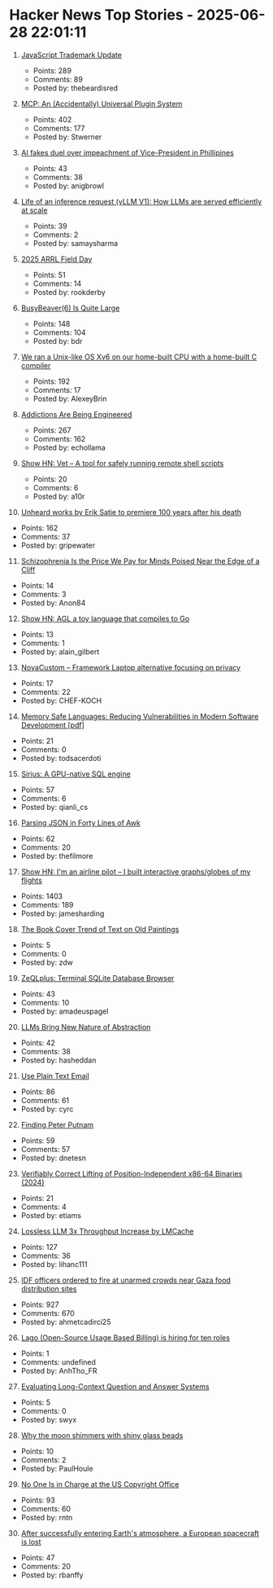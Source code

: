 # Hacker News Top Stories - 2025-06-28 22:01:11

1. [JavaScript Trademark Update](https://deno.com/blog/deno-v-oracle4)
   - Points: 289
   - Comments: 89
   - Posted by: thebeardisred

2. [MCP: An (Accidentally) Universal Plugin System](https://worksonmymachine.substack.com/p/mcp-an-accidentally-universal-plugin)
   - Points: 402
   - Comments: 177
   - Posted by: Stwerner

3. [AI fakes duel over impeachment of Vice-President in Phillipines](https://factcheck.afp.com/doc.afp.com.63ZF9CP)
   - Points: 43
   - Comments: 38
   - Posted by: anigbrowl

4. [Life of an inference request (vLLM V1): How LLMs are served efficiently at scale](https://www.ubicloud.com/blog/life-of-an-inference-request-vllm-v1)
   - Points: 39
   - Comments: 2
   - Posted by: samaysharma

5. [2025 ARRL Field Day](https://www.arrl.org/field-day)
   - Points: 51
   - Comments: 14
   - Posted by: rookderby

6. [BusyBeaver(6) Is Quite Large](https://scottaaronson.blog/?p=8972)
   - Points: 148
   - Comments: 104
   - Posted by: bdr

7. [We ran a Unix-like OS Xv6 on our home-built CPU with a home-built C compiler](https://fuel.edby.coffee/posts/how-we-ported-xv6-os-to-a-home-built-cpu-with-a-home-built-c-compiler/)
   - Points: 192
   - Comments: 17
   - Posted by: AlexeyBrin

8. [Addictions Are Being Engineered](https://masonyarbrough.substack.com/p/engineered-addictions)
   - Points: 267
   - Comments: 162
   - Posted by: echollama

9. [Show HN: Vet – A tool for safely running remote shell scripts](https://getvet.sh)
   - Points: 20
   - Comments: 6
   - Posted by: a10r

10. [Unheard works by Erik Satie to premiere 100 years after his death](https://www.theguardian.com/music/2025/jun/26/unheard-works-by-erik-satie-to-premiere-100-years-after-his-death)
   - Points: 162
   - Comments: 37
   - Posted by: gripewater

11. [Schizophrenia Is the Price We Pay for Minds Poised Near the Edge of a Cliff](https://www.psychiatrymargins.com/p/schizophrenia-is-the-price-we-pay)
   - Points: 14
   - Comments: 3
   - Posted by: Anon84

12. [Show HN: AGL a toy language that compiles to Go](https://github.com/alaingilbert/agl)
   - Points: 13
   - Comments: 1
   - Posted by: alain_gilbert

13. [NovaCustom – Framework Laptop alternative focusing on privacy](https://novacustom.com/)
   - Points: 17
   - Comments: 22
   - Posted by: CHEF-KOCH

14. [Memory Safe Languages: Reducing Vulnerabilities in Modern Software Development [pdf]](https://media.defense.gov/2025/Jun/23/2003742198/-1/-1/0/CSI_MEMORY_SAFE_LANGUAGES_REDUCING_VULNERABILITIES_IN_MODERN_SOFTWARE_DEVELOPMENT.PDF)
   - Points: 21
   - Comments: 0
   - Posted by: todsacerdoti

15. [Sirius: A GPU-native SQL engine](https://github.com/sirius-db/sirius)
   - Points: 57
   - Comments: 6
   - Posted by: qianli_cs

16. [Parsing JSON in Forty Lines of Awk](https://akr.am/blog/posts/parsing-json-in-forty-lines-of-awk)
   - Points: 62
   - Comments: 20
   - Posted by: thefilmore

17. [Show HN: I'm an airline pilot – I built interactive graphs/globes of my flights](https://jameshard.ing/pilot)
   - Points: 1403
   - Comments: 189
   - Posted by: jamesharding

18. [The Book Cover Trend of Text on Old Paintings](https://www.nytimes.com/2025/06/21/books/review/book-cover-trends.html)
   - Points: 5
   - Comments: 0
   - Posted by: zdw

19. [ZeQLplus: Terminal SQLite Database Browser](https://github.com/ZetloStudio/ZeQLplus)
   - Points: 43
   - Comments: 10
   - Posted by: amadeuspagel

20. [LLMs Bring New Nature of Abstraction](https://martinfowler.com/articles/2025-nature-abstraction.html)
   - Points: 42
   - Comments: 38
   - Posted by: hasheddan

21. [Use Plain Text Email](https://useplaintext.email/)
   - Points: 86
   - Comments: 61
   - Posted by: cyrc

22. [Finding Peter Putnam](https://nautil.us/finding-peter-putnam-1218035/)
   - Points: 59
   - Comments: 57
   - Posted by: dnetesn

23. [Verifiably Correct Lifting of Position-Independent x86-64 Binaries (2024)](https://dl.acm.org/doi/10.1145/3658644.3690244)
   - Points: 21
   - Comments: 4
   - Posted by: etiams

24. [Lossless LLM 3x Throughput Increase by LMCache](https://github.com/LMCache/LMCache)
   - Points: 127
   - Comments: 36
   - Posted by: lihanc111

25. [IDF officers ordered to fire at unarmed crowds near Gaza food distribution sites](https://www.haaretz.com/israel-news/2025-06-27/ty-article-magazine/.premium/idf-soldiers-ordered-to-shoot-deliberately-at-unarmed-gazans-waiting-for-humanitarian-aid/00000197-ad8e-de01-a39f-ffbe33780000)
   - Points: 927
   - Comments: 670
   - Posted by: ahmetcadirci25

26. [Lago (Open-Source Usage Based Billing) is hiring for ten roles](https://www.ycombinator.com/companies/lago/jobs)
   - Points: 1
   - Comments: undefined
   - Posted by: AnhTho_FR

27. [Evaluating Long-Context Question and Answer Systems](https://eugeneyan.com/writing/qa-evals/)
   - Points: 5
   - Comments: 0
   - Posted by: swyx

28. [Why the moon shimmers with shiny glass beads](https://phys.org/news/2025-06-moon-shimmers-shiny-glass-beads.html)
   - Points: 10
   - Comments: 2
   - Posted by: PaulHoule

29. [No One Is in Charge at the US Copyright Office](https://www.wired.com/story/us-copyright-office-chaos-doge/)
   - Points: 93
   - Comments: 60
   - Posted by: rntn

30. [After successfully entering Earth's atmosphere, a European spacecraft is lost](https://arstechnica.com/space/2025/06/a-european-spacecraft-company-flies-its-vehicle-then-loses-it-after-reentry/)
   - Points: 47
   - Comments: 20
   - Posted by: rbanffy

